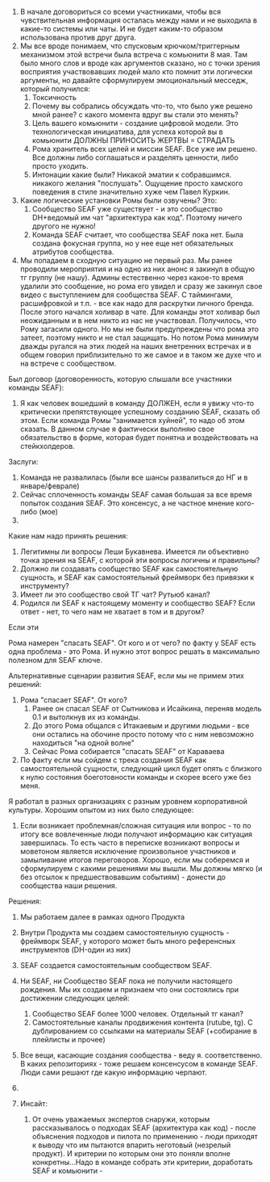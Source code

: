 1. В начале договориться со всеми участниками, чтобы вся чувствительная информация осталась между нами и не выходила в какие-то системы или чаты. И не будет каким-то образом использована против друг друга. 
2. Мы все вроде понимаем, что спусковым крючком/триггерным механизмом этой встречи была встреча с комьюнити 8 мая. Там было много слов и вроде как аргументов сказано, но с точки зрения восприятия участвовавших людей мало кто помнит эти логически аргументы, но давайте сформулируем эмоциональный месседж, который получился:
	1. Токсичность
	2. Почему вы собрались обсуждать что-то, что было уже решено мной ранее? с какого момента вдруг вы стали это менять?
	3. Цель вашего комьюнити - создание цифровой модели. Это технологическая инициатива, для успеха которой вы в комьюнити ДОЛЖНЫ ПРИНОСИТЬ ЖЕРТВЫ = СТРАДАТЬ
	4. Рома хранитель всех целей и миссии SEAF. Все уже им решено. Все должны либо соглашаться и разделять ценности, либо просто уходить. 
	5. Интонации какие были? Никакой эматии к  собравшимся. никакого желания "послушать". Ощущение просто хамского поведения в стиле значительно хуже чем Павел Куркин.
3. Какие логические установки Ромы были озвучены? Это:
	1. Сообщество SEAF уже существует - и это сообщество DH+ведомый им чат "архитектура как код". Поэтому ничего другого не нужно!
	2. Команда SEAF считает, что сообщества SEAF пока нет. Была создана фокусная группа, но у нее еще нет обязательных атрибутов сообщества. 
4. Мы попадаем в сходную ситуацию не первый раз. Мы ранее проводили мероприятия и на одно из них анонс я закинул в общую тг группу (не нашу). Админы естественно через какое-то время удалили это сообщение, но рома его увидел и сразу же закинул свое видео с выступлением для сообщества SEAF. С таймингами, расшифровкой и т.п. - все как надо для раскрутки личного бренда. После этого начался холивар в чате. Для команды этот холивар был неожиданным и в нем никто из нас не участвовал. Получилось, что Рому загасили одного. Но мы не были предупреждены что рома это затеет, поэтому никто и не стал защищать. Но потом Рома минимум дважды ругался на этих людей на наших внетренних встречах и в общем говорил приблизительно то же самое и в таком же духе что и на встрече с сообществом. 

Был договор (договоренность, которую слышали все участники команды SEAF):
1. Я как человек вошедший в команду ДОЛЖЕН, если я увижу что-то критически препятствующее успешному созданию SEAF, сказать об этом. Если команда Ромы "занимается хуйней", то надо об этом сказать. В данном случае я фактически выполняю свое обязательство в форме, которая будет понятна и воздействовать на стейкхолдеров. 

Заслуги: 
1. Команда не развалилась (были все шансы развалиться до НГ и в январе/феврале)
2. Сейчас сплоченность команды SEAF самая большая за все время попыток создания SEAF. Это консенсус, а не частное мнение кого-либо (мое)
3. 

Какие нам надо принять решения:
1. Легитимны ли вопросы Леши Букавнева. Имеется ли объективно точка зрения на SEAF, с которой эти вопросы логичны и правильны? 
2. Должно ли создавать сообщество SEAF как самостоятельную сущность, и SEAF как самостоятельный фреймворк без привязки к инструменту?
3. Имеет ли это сообщество свой ТГ чат? Рутьюб канал? 
4. Родился ли SEAF к настоящему моменту и сообщество SEAF? Если ответ - нет, то чего нам не хватает в том и в другом?

Если эти


Рома намерен "спасать SEAF". От кого и от чего? по факту у SEAF есть одна проблема - это Рома. И нужно этот вопрос решать в максимально полезном для SEAF ключе.

Альтернативные сценарии развития SEAF, если мы не примем этих решений:
1. Рома "спасает SEAF". От кого? 
	1. Ранее он спасал SEAF от Сытникова и Исайкина, переняв модель 0.1 и вытолкнув  их из команды. 
	2. До этого Рома общался с Итакаевым и другими людьми - все они остались на обочине просто потому что с ним невозможно находиться "на одной волне"
	3. Сейчас Рома собирается "спасать SEAF" от Караваева
2. По факту если мы сойдем с трека создания SEAF как самостоятельной сущности, следующий цикл будет опять с близкого к нулю состояния боеготовности команды и скорее всего уже без меня.





Я работал в разных организациях с разным уровнем корпоративной культуры. Хорошим опытом из них было следующее:
1. Если возникает проблемная/сложная ситуация или вопрос - то по итогу все вовлеченные люди получают информацию как ситуация завершилась. То есть часто в переписке возникают вопросы и моветоном является исключение произвольное участников и замыливание итогов переговоров. Хорошо, если мы соберемся и сформулируем с какими решениями мы вышли. Мы должны мягко (и без отсылок к предшествовавшим событиям) - донести до сообщества наши решения.



Решения:
1. Мы работаем далее в рамках одного Продукта
2. Внутри Продукта мы создаем самостоятельную сущность - фреймворк SEAF, у которого может быть много референсных инструментов (DH-один из них)
3. SEAF создается самостоятельным сообществом SEAF. 
4. Ни SEAF, ни Сообщество SEAF пока не получили настоящего рождения. Мы их создаем и признаем что они состоялись при достижении следующих целей:
	1. Сообщество SEAF более 1000 человек. Отдельный тг канал? 
	2. Самостоятельные каналы продвижения контента (rutube, tg). С дублированием со ссылками на материалы SEAF (+собирание в плейлисты и прочее)

5. Все вещи, касающие создания сообщества - веду я. соответственно. В каких репозиториях - тоже решаем консенсусом в команде SEAF. Люди сами решают где какую информацию черпают.
6. 


1. Инсайт:
	1. От очень уважаемых экспертов снаружи, которым рассказывалось о подходах SEAF (архитектура как код) - после объяснения подходов и пилота по применению - люди приходят к выводу что им пытаются впарить неготовый (незрелый продукт). И критерии по которым они это поняли вполне конкретны...Надо в команде собрать эти критерии, доработать SEAF и комьюнити - 